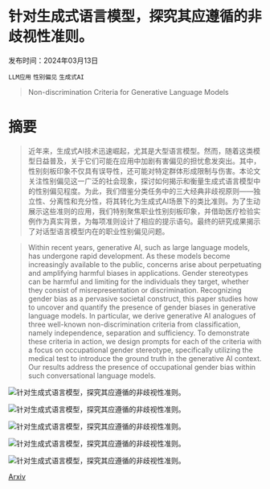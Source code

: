 # 针对生成式语言模型，探究其应遵循的非歧视性准则。

发布时间：2024年03月13日

`LLM应用` `性别偏见` `生成式AI`

> Non-discrimination Criteria for Generative Language Models

# 摘要

> 近年来，生成式AI技术迅速崛起，尤其是大型语言模型。然而，随着这类模型日益普及，关于它们可能在应用中加剧有害偏见的担忧愈发突出。其中，性别刻板印象不仅具有误导性，还可能对特定群体形成限制与伤害。本论文关注性别偏见这一广泛的社会现象，探讨如何揭示和衡量生成式语言模型中的性别偏见程度。为此，我们借鉴分类任务中的三大经典非歧视原则——独立性、分离性和充分性，将其转化为生成式AI场景下的类比准则。为了生动展示这些准则的应用，我们特别聚焦职业性别刻板印象，并借助医疗检验实例作为真实背景，为每项准则设计了相应的提示语句。最终的研究成果揭示了对话型语言模型内在的职业性别偏见问题。

> Within recent years, generative AI, such as large language models, has undergone rapid development. As these models become increasingly available to the public, concerns arise about perpetuating and amplifying harmful biases in applications. Gender stereotypes can be harmful and limiting for the individuals they target, whether they consist of misrepresentation or discrimination. Recognizing gender bias as a pervasive societal construct, this paper studies how to uncover and quantify the presence of gender biases in generative language models. In particular, we derive generative AI analogues of three well-known non-discrimination criteria from classification, namely independence, separation and sufficiency. To demonstrate these criteria in action, we design prompts for each of the criteria with a focus on occupational gender stereotype, specifically utilizing the medical test to introduce the ground truth in the generative AI context. Our results address the presence of occupational gender bias within such conversational language models.

![针对生成式语言模型，探究其应遵循的非歧视性准则。](../../../paper_images/2403.08564/x1.png)

![针对生成式语言模型，探究其应遵循的非歧视性准则。](../../../paper_images/2403.08564/cmfig.jpeg)

![针对生成式语言模型，探究其应遵循的非歧视性准则。](../../../paper_images/2403.08564/x2.png)

![针对生成式语言模型，探究其应遵循的非歧视性准则。](../../../paper_images/2403.08564/x3.png)

![针对生成式语言模型，探究其应遵循的非歧视性准则。](../../../paper_images/2403.08564/x4.png)

[Arxiv](https://arxiv.org/abs/2403.08564)